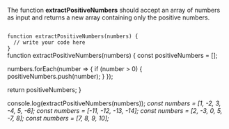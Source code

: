 The function **extractPositiveNumbers** should
accept an array of numbers as input and
returns a new array containing only the positive numbers.

<codeblock language="javascript" type="exercise" testMode="multipleInput">
<code>
function extractPositiveNumbers(numbers) {
  // write your code here
}
</code>

<solution>
function extractPositiveNumbers(numbers) {
  const positiveNumbers = [];

  numbers.forEach(number => {
    if (number > 0) {
    positiveNumbers.push(number);
    }
  });

  return positiveNumbers;
}
</solution>

<testcases>
<caller>
console.log(extractPositiveNumbers(numbers));
</caller>
<testcase>
<i>
const numbers = [1, -2, 3, -4, 5, -6];
</i>
</testcase>
<testcase>
<i>
const numbers = [-11, -12, -13, -14];
</i>
</testcase>
<testcase>
<i>
const numbers = [2, -3, 0, 5, -7, 8];
</i>
</testcase>
<testcase>
<i>
const numbers = [7, 8, 9, 10];
</i>
</testcase>
</testcases>
</codeblock>
